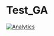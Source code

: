 # Test_GA

[![Analytics](https://ga-beacon.appspot.com/G-YTECEZDWJT/readme)](https://github.com/cosmos6106/Test_GA)



<!-- Google tag (gtag.js) -->
<script async src="https://www.googletagmanager.com/gtag/js?id=G-HBK6ZH349J"></script>
<script>
  window.dataLayer = window.dataLayer || [];
  function gtag(){dataLayer.push(arguments);}
  gtag('js', new Date());

  gtag('config', 'G-HBK6ZH349J');
</script>
